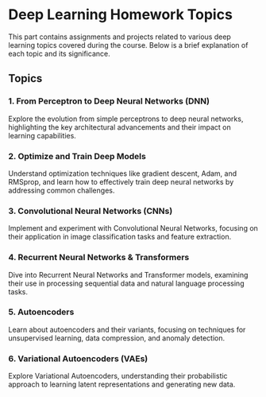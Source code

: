 # Deep Learning Homework Topics

This part contains assignments and projects related to various deep learning topics covered during the course. Below is a brief explanation of each topic and its significance.

## Topics

### 1. From Perceptron to Deep Neural Networks (DNN)  
Explore the evolution from simple perceptrons to deep neural networks, highlighting the key architectural advancements and their impact on learning capabilities.

### 2. Optimize and Train Deep Models
Understand optimization techniques like gradient descent, Adam, and RMSprop, and learn how to effectively train deep neural networks by addressing common challenges.

### 3. Convolutional Neural Networks (CNNs) 
Implement and experiment with Convolutional Neural Networks, focusing on their application in image classification tasks and feature extraction.

### 4. Recurrent Neural Networks & Transformers
Dive into Recurrent Neural Networks and Transformer models, examining their use in processing sequential data and natural language processing tasks.

### 5. Autoencoders
Learn about autoencoders and their variants, focusing on techniques for unsupervised learning, data compression, and anomaly detection.

### 6. Variational Autoencoders (VAEs) 
Explore Variational Autoencoders, understanding their probabilistic approach to learning latent representations and generating new data.
